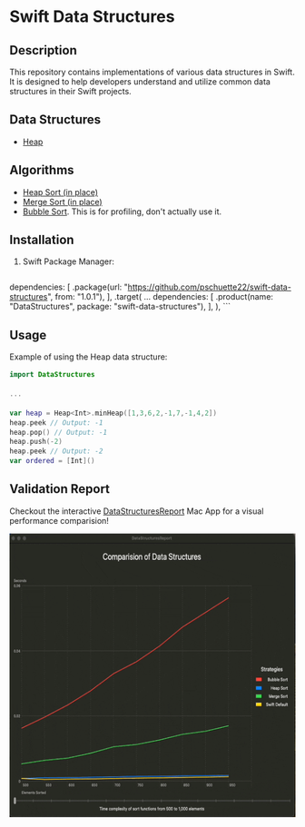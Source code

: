 # Swift Data Structures

## Description
This repository contains implementations of various data structures in Swift. It is designed to help developers understand and utilize common data structures in their Swift projects.

## Data Structures
- [Heap](https://github.com/pschuette22/swift-data-structures/blob/main/Sources/Heap.swift)

## Algorithms
- [Heap Sort (in place)](https://github.com/pschuette22/swift-data-structures/blob/main/Sources/Extensions/Array%2BSorting.swift#L40)
- [Merge Sort (in place)](https://github.com/pschuette22/swift-data-structures/blob/main/Sources/Extensions/Array%2BSorting.swift#L78)
- [Bubble Sort](https://github.com/pschuette22/swift-data-structures/blob/main/Sources/Extensions/Array%2BSorting.swift#L131). This is for profiling, don't actually use it.

## Installation
1. Swift Package Manager:
    ```
  dependencies: [
    .package(url: "https://github.com/pschuette22/swift-data-structures", from: "1.0.1"),
  ],
  .target(
    ...
    dependencies: [
      .product(name: "DataStructures", package: "swift-data-structures"),
    ],
  ),
    ```

## Usage
Example of using the Heap data structure:
```swift
import DataStructures

...

var heap = Heap<Int>.minHeap([1,3,6,2,-1,7,-1,4,2])
heap.peek // Output: -1
heap.pop() // Output: -1
heap.push(-2)
heap.peek // Output: -2
var ordered = [Int]()
```

## Validation Report
Checkout the interactive [DataStructuresReport](https://github.com/pschuette22/DataStructuresReport) Mac App for a visual performance comparision!

<img src="docs/resources/data-structure-report-interactive-legend.gif" height="500"/>